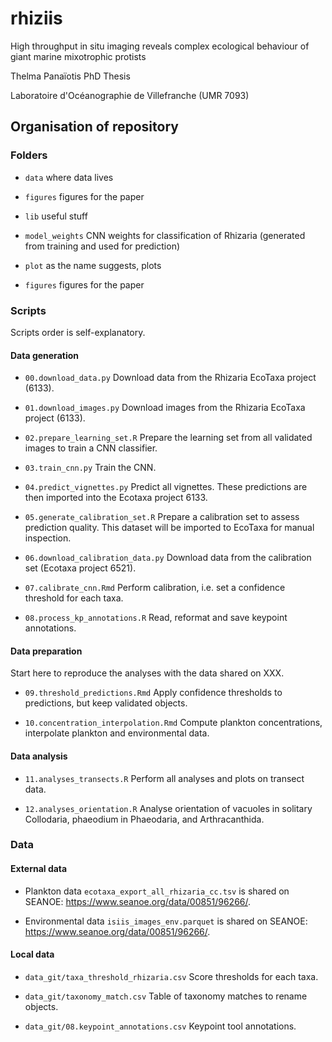 # rhiziis

High throughput in situ imaging reveals complex ecological behaviour of giant marine mixotrophic protists

Thelma Panaïotis PhD Thesis

Laboratoire d'Océanographie de Villefranche (UMR 7093)

## Organisation of repository

### Folders

-   `data` where data lives

-   `figures` figures for the paper

-   `lib` useful stuff

-   `model_weights` CNN weights for classification of Rhizaria (generated from training and used for prediction)

-   `plot` as the name suggests, plots

-   `figures` figures for the paper

### Scripts

Scripts order is self-explanatory.

#### Data generation

-   `00.download_data.py` Download data from the Rhizaria EcoTaxa project (6133).

-   `01.download_images.py` Download images from the Rhizaria EcoTaxa project (6133).

-   `02.prepare_learning_set.R` Prepare the learning set from all validated images to train a CNN classifier.

-   `03.train_cnn.py` Train the CNN.

-   `04.predict_vignettes.py` Predict all vignettes. These predictions are then imported into the Ecotaxa project 6133.

-   `05.generate_calibration_set.R` Prepare a calibration set to assess prediction quality. This dataset will be imported to EcoTaxa for manual inspection.

-   `06.download_calibration_data.py` Download data from the calibration set (Ecotaxa project 6521).

-   `07.calibrate_cnn.Rmd` Perform calibration, i.e. set a confidence threshold for each taxa.

-   `08.process_kp_annotations.R` Read, reformat and save keypoint annotations.

#### Data preparation

Start here to reproduce the analyses with the data shared on XXX.

-   `09.threshold_predictions.Rmd` Apply confidence thresholds to predictions, but keep validated objects.

-   `10.concentration_interpolation.Rmd` Compute plankton concentrations, interpolate plankton and environmental data.

#### Data analysis

-   `11.analyses_transects.R` Perform all analyses and plots on transect data.

-   `12.analyses_orientation.R` Analyse orientation of vacuoles in solitary Collodaria, phaeodium in Phaeodaria, and Arthracanthida.

### Data

#### External data

-   Plankton data `ecotaxa_export_all_rhizaria_cc.tsv` is shared on SEANOE: <https://www.seanoe.org/data/00851/96266/>.

-   Environmental data `isiis_images_env.parquet` is shared on SEANOE: <https://www.seanoe.org/data/00851/96266/>.

#### Local data

-   `data_git/taxa_threshold_rhizaria.csv` Score thresholds for each taxa.

-   `data_git/taxonomy_match.csv` Table of taxonomy matches to rename objects.

-   `data_git/08.keypoint_annotations.csv` Keypoint tool annotations.
